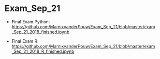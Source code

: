 # Exam_Sep_21

* Final Exam Python: https://github.com/MarnixvanderPouw/Exam_Sep_21/blob/master/exam_Sep_21_2018_finished.ipynb

* Final Exam R: https://github.com/MarnixvanderPouw/Exam_Sep_21/blob/master/exam_Sep_21_2018_R_finished.ipynb
